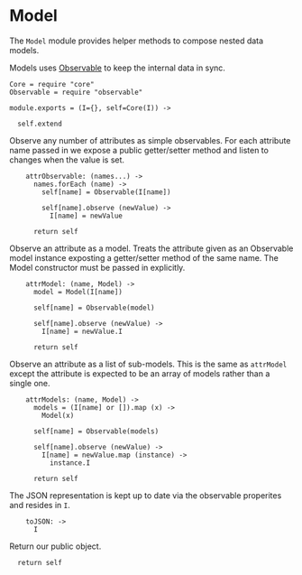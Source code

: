 Model
=====

The `Model` module provides helper methods to compose nested data models.

Models uses [Observable](/observable/docs) to keep the internal data in sync.

    Core = require "core"
    Observable = require "observable"

    module.exports = (I={}, self=Core(I)) ->

      self.extend

Observe any number of attributes as simple observables. For each attribute name passed in we expose a public getter/setter method and listen to changes when the value is set.

        attrObservable: (names...) ->
          names.forEach (name) ->
            self[name] = Observable(I[name])

            self[name].observe (newValue) ->
              I[name] = newValue

          return self

Observe an attribute as a model. Treats the attribute given as an Observable
model instance exposting a getter/setter method of the same name. The Model
constructor must be passed in explicitly.

        attrModel: (name, Model) ->
          model = Model(I[name])

          self[name] = Observable(model)

          self[name].observe (newValue) ->
            I[name] = newValue.I

          return self

Observe an attribute as a list of sub-models. This is the same as `attrModel`
except the attribute is expected to be an array of models rather than a single one.

        attrModels: (name, Model) ->
          models = (I[name] or []).map (x) ->
            Model(x)

          self[name] = Observable(models)

          self[name].observe (newValue) ->
            I[name] = newValue.map (instance) ->
              instance.I

          return self

The JSON representation is kept up to date via the observable properites and resides in `I`.

        toJSON: ->
          I

Return our public object.

      return self
